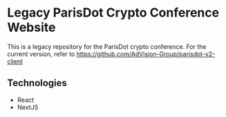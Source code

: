 # Legacy ParisDot Crypto Conference Website

This is a legacy repository for the ParisDot crypto conference.
For the current version, refer to https://github.com/AdVision-Group/parisdot-v2-client

## Technologies
- React
- NextJS
